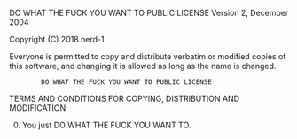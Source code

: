  DO WHAT THE FUCK YOU WANT TO PUBLIC LICENSE 
                    Version 2, December 2004 

 Copyright (C) 2018 nerd-1 

 Everyone is permitted to copy and distribute verbatim or modified 
 copies of this software, and changing it is allowed as long 
 as the name is changed. 

            DO WHAT THE FUCK YOU WANT TO PUBLIC LICENSE 
   TERMS AND CONDITIONS FOR COPYING, DISTRIBUTION AND MODIFICATION 

  0. You just DO WHAT THE FUCK YOU WANT TO.
